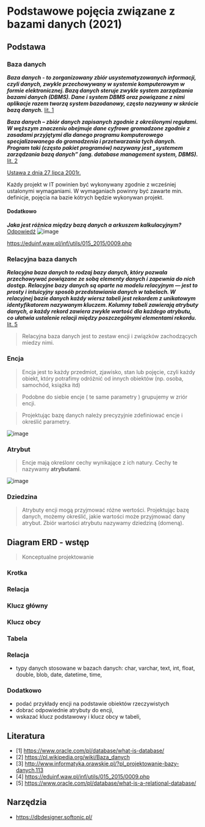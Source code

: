 # Podstawowe pojęcia związane z bazami danych (2021)

## Podstawa

### Baza danych 

***Baza danych - to zorganizowany zbiór usystematyzowanych informacji, czyli danych, zwykle przechowywany w systemie komputerowym w formie elektronicznej. Bazą danych steruje zwykle system zarządzania bazami danych (DBMS). Dane i system DBMS oraz powiązane z nimi aplikacje razem tworzą system bazodanowy, często nazywany w skrócie bazą danych.***
[lit. 1](https://www.oracle.com/pl/database/what-is-database/)

***Baza danych – zbiór danych zapisanych zgodnie z określonymi regułami. W węższym znaczeniu obejmuje dane cyfrowe gromadzone zgodnie z zasadami przyjętymi dla danego programu komputerowego specjalizowanego do gromadzenia i przetwarzania tych danych. Program taki (często pakiet programów) nazywany jest „systemem zarządzania bazą danych” (ang. database management system, DBMS).***
[lit. 2](https://pl.wikipedia.org/wiki/Baza_danych)

[Ustawa z dnia 27 lipca 2001r.](http://isap.sejm.gov.pl/isap.nsf/download.xsp/WDU20011281402/T/D20011402L.pdf)

Każdy projekt w IT powinien być wykonywany zgodnie z wcześniej ustalonymi wymaganiami. W wymaganiach powinny być zawarte min. definicje, pojęcia na bazie kótrych będzie wykonywan projekt.

#### Dodatkowo
***Jaka jest różnica między bazą danych a arkuszem kalkulacyjnym?***
[Odpowiedź](https://www.oracle.com/pl/database/what-is-database/)
![image](https://user-images.githubusercontent.com/26519123/132105452-401fa3fb-b03b-4240-bf57-ecee210c34fc.png)

https://eduinf.waw.pl/inf/utils/015_2015/0009.php

### Relacyjna baza danych

***Relacyjna baza danych to rodzaj bazy danych, który pozwala przechowywać powiązane ze sobą elementy danych i zapewnia do nich dostęp. Relacyjne bazy danych są oparte na modelu relacyjnym — jest to prosty i intuicyjny sposób przedstawiania danych w tabelach. W relacyjnej bazie danych każdy wiersz tabeli jest rekordem z unikatowym identyfikatorem nazywanym kluczem. Kolumny tabeli zawierają atrybuty danych, a każdy rekord zawiera zwykle wartość dla każdego atrybutu, co ułatwia ustalenie relacji między poszczególnymi elementami rekordu.***
[lit. 5](https://www.oracle.com/pl/database/what-is-a-relational-database/)


> Relacyjna baza danych jest to zestaw encji i związków zachodzących miedzy nimi.


### Encja

> Encja jest to każdy przedmiot, zjawisko, stan lub pojęcie, czyli każdy obiekt, który potrafimy odróżnić od innych obiektów (np. osoba, samochód, książka itd)

> Podobne do siebie encje ( te same parametry ) grupujemy w zriór encji. 

> Projektując bazę danych należy precyzyjnie zdefiniować encje i określić parametry.

![image](https://user-images.githubusercontent.com/26519123/132177912-e84d5700-56e0-4730-a83c-535730d25625.png)



### Atrybut

> Encje mają określonr cechy wynikające z ich natury. Cechy te nazywamy **atrybutami**.  

![image](https://user-images.githubusercontent.com/26519123/132178385-7a460559-f6b6-42e3-9d02-880c67980e8b.png)


### Dziedzina

> Atrybuty encji mogą przyjmować różne wertości. Projektując bazę danych, możemy określić, jakie wartości może przyjmować dany atrybut. Zbiór wartości atrybutu nazywamy dziedziną (domeną).

## Diagram ERD - wstęp

> Konceptualne projektowanie 

### Krotka

### Relacja 

### Klucz główny 

### Klucz obcy 

### Tabela

### Relacja

- typy danych stosowane w bazach danych: char, varchar, text, int, float, double, blob, date, datetime, time,

### Dodatkowo
- podać przykłady encji na podstawie obiektów rzeczywistych
- dobrać odpowiednie atrybuty do encji,
- wskazać klucz podstawowy i klucz obcy w tabeli, 


## Literatura
- [1] https://www.oracle.com/pl/database/what-is-database/
- [2] https://pl.wikipedia.org/wiki/Baza_danych
- [3] http://www.informatyka.orawskie.pl/?pl_projektowanie-bazy-danych,113
- [4] https://eduinf.waw.pl/inf/utils/015_2015/0009.php
- [5] https://www.oracle.com/pl/database/what-is-a-relational-database/

## Narzędzia
- https://dbdesigner.softonic.pl/




